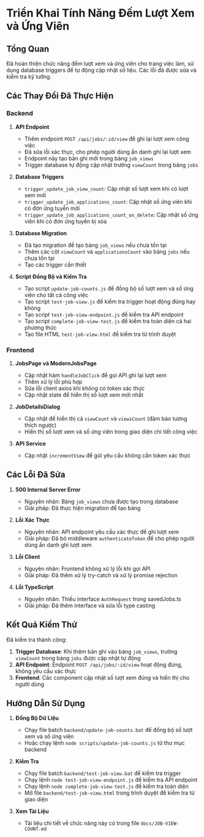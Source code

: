 # Triển Khai Tính Năng Đếm Lượt Xem và Ứng Viên

## Tổng Quan

Đã hoàn thiện chức năng đếm lượt xem và ứng viên cho trang việc làm, sử dụng database triggers để tự động cập nhật số liệu. Các lỗi đã được sửa và kiểm tra kỹ lưỡng.

## Các Thay Đổi Đã Thực Hiện

### Backend

1. **API Endpoint**
   - Thêm endpoint `POST /api/jobs/:id/view` để ghi lại lượt xem công việc
   - Đã sửa lỗi xác thực, cho phép người dùng ẩn danh ghi lại lượt xem
   - Endpoint này tạo bản ghi mới trong bảng `job_views`
   - Trigger database tự động cập nhật trường `viewCount` trong bảng `jobs`

2. **Database Triggers**
   - `trigger_update_job_view_count`: Cập nhật số lượt xem khi có lượt xem mới
   - `trigger_update_job_applications_count`: Cập nhật số ứng viên khi có đơn ứng tuyển mới
   - `trigger_update_job_applications_count_on_delete`: Cập nhật số ứng viên khi có đơn ứng tuyển bị xóa

3. **Database Migration**
   - Đã tạo migration để tạo bảng `job_views` nếu chưa tồn tại
   - Thêm các cột `viewCount` và `applicationsCount` vào bảng `jobs` nếu chưa tồn tại
   - Tạo các trigger cần thiết

4. **Script Đồng Bộ và Kiểm Tra**
   - Tạo script `update-job-counts.js` để đồng bộ số lượt xem và số ứng viên cho tất cả công việc
   - Tạo script `test-job-view.js` để kiểm tra trigger hoạt động đúng hay không
   - Tạo script `test-job-view-endpoint.js` để kiểm tra API endpoint
   - Tạo script `complete-job-view-test.js` để kiểm tra toàn diện cả hai phương thức
   - Tạo file HTML `test-job-view.html` để kiểm tra từ trình duyệt

### Frontend

1. **JobsPage và ModernJobsPage**
   - Cập nhật hàm `handleJobClick` để gọi API ghi lại lượt xem
   - Thêm xử lý lỗi phù hợp
   - Sửa lỗi client axios khi không có token xác thực
   - Cập nhật state để hiển thị số lượt xem mới nhất

2. **JobDetailsDialog**
   - Cập nhật để hiển thị cả `viewCount` và `viewsCount` (đảm bảo tương thích ngược)
   - Hiển thị số lượt xem và số ứng viên trong giao diện chi tiết công việc

3. **API Service**
   - Cập nhật `incrementView` để gửi yêu cầu không cần token xác thực

## Các Lỗi Đã Sửa

1. **500 Internal Server Error**
   - Nguyên nhân: Bảng `job_views` chưa được tạo trong database
   - Giải pháp: Đã thực hiện migration để tạo bảng

2. **Lỗi Xác Thực**
   - Nguyên nhân: API endpoint yêu cầu xác thực để ghi lượt xem
   - Giải pháp: Đã bỏ middleware `authenticateToken` để cho phép người dùng ẩn danh ghi lượt xem

3. **Lỗi Client**
   - Nguyên nhân: Frontend không xử lý lỗi khi gọi API
   - Giải pháp: Đã thêm xử lý try-catch và xử lý promise rejection

4. **Lỗi TypeScript**
   - Nguyên nhân: Thiếu interface `AuthRequest` trong savedJobs.ts
   - Giải pháp: Đã thêm interface và sửa lỗi type casting

## Kết Quả Kiểm Thử

Đã kiểm tra thành công:
1. **Trigger Database**: Khi thêm bản ghi vào bảng `job_views`, trường `viewCount` trong bảng `jobs` được cập nhật tự động
2. **API Endpoint**: Endpoint `POST /api/jobs/:id/view` hoạt động đúng, không yêu cầu xác thực
3. **Frontend**: Các component cập nhật số lượt xem đúng và hiển thị cho người dùng

## Hướng Dẫn Sử Dụng

1. **Đồng Bộ Dữ Liệu**
   - Chạy file batch `backend/update-job-counts.bat` để đồng bộ số lượt xem và số ứng viên
   - Hoặc chạy lệnh `node scripts/update-job-counts.js` từ thư mục backend

2. **Kiểm Tra**
   - Chạy file batch `backend/test-job-view.bat` để kiểm tra trigger
   - Chạy lệnh `node test-job-view-endpoint.js` để kiểm tra API endpoint
   - Chạy lệnh `node complete-job-view-test.js` để kiểm tra toàn diện
   - Mở file `backend/test-job-view.html` trong trình duyệt để kiểm tra từ giao diện

3. **Xem Tài Liệu**
   - Tài liệu chi tiết về chức năng này có trong file `docs/JOB-VIEW-COUNT.md` 